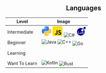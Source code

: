 <table style="margin: 0px auto;">
  <h2 style="text-align:center; text-decoration: none; border-bottom: none;">Languages</h2>
  <thead>
    <tr>
      <th style="text-align: center;">Level</th>
      <th style="text-align: center;">Image</th>
    </tr>
  </thead>
  <tbody>
    <tr>
      <td>Intermediate</td>
      <td>
        <img src="images/python.png" width="32" alt="Python">
        <img src="images/js.png" width="32" alt="JavaScript">
        <img src="images/cs.png" width="32" style="vertical-align: -2px;" alt="C#">
        <img src="images/lua.png" width="32" style="vertical-align: -2px" alt="Lua">
      </td>
    </tr>
    <tr>
      <td>Beginner</td>
      <td>
        <img src="images/java.png" width="32" alt="Java">
        <img src="images/cpp.png" width="32" alt="C++">
        <img src="images/go.png" width="38" style="vertical-align: -5px;" alt="Go">
      </td>
    </tr>
    <tr>
      <td>Learning</td>
      <td style="height: 35px;">
      </td>
    </tr>
    <tr>
      <td>Want To Learn</td>
      <td>
        <img src="images/kotlin.png" width="32" alt="Kotlin">
        <img src="images/rust.png" width="34" style="vertical-align: -3px;" alt="Rust">
      </td>
    </tr>
  </tbody>
</table>
